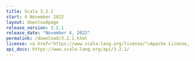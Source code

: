 ```yaml
---
title: Scala 3.2.1
start: 4 November 2022
layout: downloadpage
release_version: 3.2.1
release_date: "November 4, 2022"
permalink: /download/3.2.1.html
license: <a href="https://www.scala-lang.org/license/">Apache License, Version 2.0</a>
api_docs: https://www.scala-lang.org/api/3.2.1/
---
```

